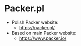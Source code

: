 # Packer.pl

* Polish Packer website:
  * https://packer.pl/
* Based on main Packer website:
  * https://www.packer.io/